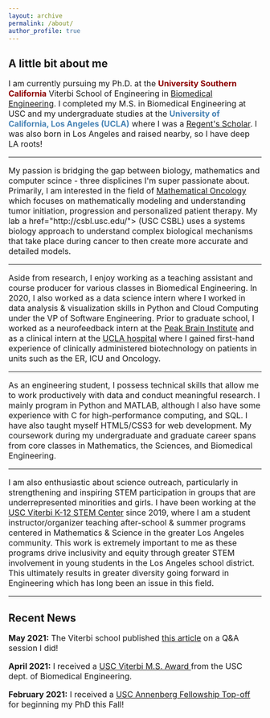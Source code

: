 ```yaml
---
layout: archive
permalink: /about/
author_profile: true
---
```


<h2 class="remove-whitespace">A little bit about me </h2>
<p style="font-size:16px"> I am currently pursuing my Ph.D. at the <b><font color="darkred">University Southern California</font></b> Viterbi School of Engineering in <a href="https://bme.usc.edu/">Biomedical Engineering</a>. I completed my M.S. in Biomedical Engineering at USC and my undergraduate studies at the <b><font color="steelblue">University of California, Los Angeles (UCLA)</font></b> where I was a <a href="https://prospective-ugstudents-ucla.academicworks.com/opportunities/284">Regent's Scholar</a>. I was also born in Los Angeles and raised nearby, so I have deep LA roots!
<hr>
<p style="font-size:16px">My passion is bridging the gap between biology, mathematics and computer scince - three displicines I'm super passionate about. Primarily, I am interested in the field of <a href="http://mathematical-oncology.org">Mathematical Oncology</a> which focuses on mathematically modeling and understanding tumor initiation, progression and personalized patient therapy. My lab a href="http://csbl.usc.edu/"> (USC CSBL) </a> uses a systems biology approach to understand complex biological mechanisms that take place during cancer to then create more accurate and detailed models.
</p>
<hr>
<p style="font-size:16px">Aside from research, I enjoy working as a teaching assistant and course producer for various classes in Biomedical Engineering. In 2020, I also worked as a data science intern where I worked in data analysis & visualization skills in Python and Cloud Computing under the VP of Software Engineering. Prior to graduate school, I worked as a neurofeedback intern at the <a href="http://peakbraininstitute.com/">Peak Brain Institute</a> and as a clinical intern at the <a href="https://www.uclahealth.org/reagan/">UCLA hospital</a> where I gained first-hand experience of clinically administered biotechnology on patients in units such as the ER, ICU and Oncology. </p>
<hr>
<p style="font-size:16px"> As an engineering student, I possess technical skills that allow me to work productively with data and conduct meaningful research. I mainly program in Python and MATLAB, although I also have some experience with C for high-performance computing, and SQL. I have also taught myself HTML5/CSS3 for web development. My coursework during my undergraduate and graduate career spans from core classes in Mathematics, the Sciences, and Biomedical Engineering.
<hr>
<p style="font-size:16px"> I am also enthusiastic about science outreach, particularly in strengthening and inspiring STEM participation in groups that are underrepresented minorities and girls. I have been working at the <a href="https://viterbik12.usc.edu/"> USC Viterbi K-12 STEM Center</a> since 2019, where I am a student instructor/organizer teaching after-school & summer programs centered in Mathematics & Science in the greater Los Angeles community. This work is extremely important to me as these programs drive inclusivity and equity through greater STEM involvement in young students in the Los Angeles school district. This ultimately results in greater diversity going forward in Engineering which has long been an issue in this field. </p>
<hr>

<h2 class="remove-whitespace">Recent News</h2>

<p style="font-size:16px"><b> May 2021:</b> The Viterbi school published <a href="https://viterbischool.usc.edu/news/2021/05/niki-tavakoli-biomedical-engineering-graduating-student-qa/">this article</a> on a Q&A session I did!</p>
<p style="font-size:16px"><b> April 2021:</b> I received a <a href="https://viterbischool.usc.edu/news/2021/05/recognizing-excellence-2021-masters-awards-ceremony/">USC Viterbi M.S. Award </a> from the USC dept. of Biomedical Engineering. </p>
<p style="font-size:16px"><b> February 2021:</b> I received a <a href="http://graduateschool.usc.edu/fellowships/prospective-PhD-students/">USC Annenberg Fellowship Top-off</a> for beginning my PhD this Fall!</p>
